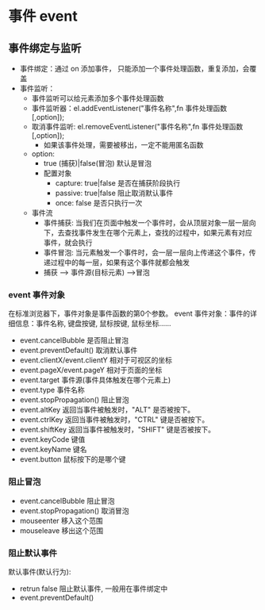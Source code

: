 # 事件 event

## 事件绑定与监听
- 事件绑定：通过 on 添加事件， 只能添加一个事件处理函数，重复添加，会覆盖
- 事件监听：
    - 事件监听可以给元素添加多个事件处理函数
    - 事件监听器：el.addEventListener("事件名称",fn 事件处理函数[,option]);
    - 取消事件监听: el.removeEventListener("事件名称",fn 事件处理函数[,option]);
        - 如果该事件处理，需要被移出，一定不能用匿名函数
    - option:
        - true (捕获)|false(冒泡) 默认是冒泡
        - 配置对象
            - capture: true|false 是否在捕获阶段执行
            - passive: true|false 阻止取消默认事件
            - once: false 是否只执行一次
    - 事件流
        - 事件捕获: 当我们在页面中触发一个事件时，会从顶层对象一层一层向下，去查找事件发生在哪个元素上，查找的过程中，如果元素有对应事件，就会执行
        - 事件冒泡: 当元素触发一个事件时，会一层一层向上传递这个事件，传递过程中的每一层，如果有这个事件就都会触发  
        - 捕获 --> 事件源(目标元素) -->冒泡

### event 事件对象
在标准浏览器下，事件对象是事件函数的第0个参数。
event 事件对象：事件的详细信息：事件名称, 键盘按键, 鼠标按键, 鼠标坐标……

- event.cancelBubble 是否阻止冒泡 
- event.preventDefault() 取消默认事件
- event.clientX/event.clientY 相对于可视区的坐标
- event.pageX/event.pageY 相对于页面的坐标
- event.target 事件源(事件具体触发在哪个元素上)
- event.type 事件名称
- event.stopPropagation() 阻止冒泡
- event.altKey 返回当事件被触发时，"ALT" 是否被按下。
- event.ctrlKey 返回当事件被触发时，"CTRL" 键是否被按下。
- event.shiftKey 返回当事件被触发时，"SHIFT" 键是否被按下。
- event.keyCode 键值
- event.keyName 键名
- event.button  鼠标按下的是哪个键

### 阻止冒泡
- event.cancelBubble 阻止冒泡
- event.stopPropagation() 取消冒泡
- mouseenter 移入这个范围
- mouseleave 移出这个范围

### 阻止默认事件
默认事件(默认行为):

- retrun false 阻止默认事件, 一般用在事件绑定中
- event.preventDefault() 
 
